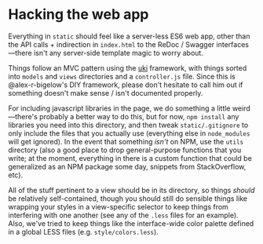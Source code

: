 Hacking the web app
===================
Everything in `static` should feel like a server-less ES6 web app, other than
the API calls + indirection in `index.html` to the ReDoc / Swagger
interfaces—there isn't any server-side template magic to worry about.

Things follow an MVC pattern using the
[uki](https://github.com/alex-r-bigelow/uki) framework, with things sorted into
`models` and `views` directories and a `controller.js` file. Since this is
@alex-r-bigelow's DIY framework, please don't hesitate to call him out if
something doesn't make sense / isn't documented properly.

For including javascript libraries in the page, we do something a little
weird—there's probably a better way to do this, but for now, `npm install` any
libraries you need into this directory, and then tweak `static/.gitignore` to
only include the files that you actually use (everything else in `node_modules`
will get ignored). In the event that something *isn't* on NPM, use the `utils`
directory (also a good place to drop general-purpose functions that you write;
at the moment, everything in there is a custom function that could be
generalized as an NPM package some day, snippets from StackOverflow, etc).

All of the stuff pertinent to a view should be in its directory, so things
*should* be relatively self-contained, though you should still do sensible
things like wrapping your styles in a view-specific selector to keep things from
interfering with one another (see any of the `.less` files for an example).
Also, we've tried to keep things like the interface-wide color palette defined
in a global LESS files (e.g. `style/colors.less`).
